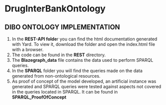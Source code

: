 # DrugInterBankOntology

<h2>DIBO ONTOLOGY IMPLEMENTATION</h2>
<ol>
  <li>In the <b>REST-API folde</b>r you can find the html documentation generated with Yard. To view it, download the folder and open the index.html file with a browser.</li>
  <li>The code can be found in the <b>REST</b> directory.</li>
  <li>The <b>Blazegraph_data</b> file contains the data used to perform SPARQL queries.</li>
  <li>In the <b>SPARQL</b> folder you will find the queries made on the data generated from non-ontological resources.</li>
  <li>As proof of concept of the model developed, an artificial instance was generated and SPARQL queries were tested against aspects not covered in the queries located in SPARQL. It can be found in <b>SPARQL_ProofOfConcept</b></li>
</ol>
